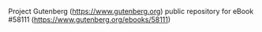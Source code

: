 Project Gutenberg (https://www.gutenberg.org) public repository for
eBook #58111 (https://www.gutenberg.org/ebooks/58111)
